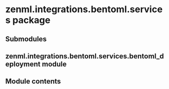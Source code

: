 # zenml.integrations.bentoml.services package

## Submodules

## zenml.integrations.bentoml.services.bentoml_deployment module

## Module contents
